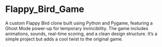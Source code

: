 # Flappy_Bird_Game
A custom Flappy Bird clone built using Python and Pygame, featuring a Ghost Mode power-up for temporary invincibility. The game includes animations, sounds, real-time scoring, and a clean design structure. It’s a simple project but adds a cool twist to the original game.
